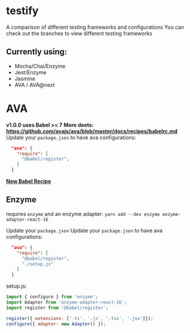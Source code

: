 # testify
A comparison of different testing frameworks and configurations
You can check out the branches to view different testing frameworks

## Currently using:
- Mocha/Chai/Enzyme
- Jest/Enzyme
- Jasmine
- AVA / AVA@next

# AVA
**v1.0.0 uses Babel >= 7**
**More deets: https://github.com/avajs/ava/blob/master/docs/recipes/babelrc.md**
Update your `package.json` to have ava configurations:
```json
  "ava": {
    "require": [
      "@babel/register",
    ]
  }
```
**[New Babel Recipe](https://github.com/avajs/ava/blob/master/docs/recipes/babel.md)**


## Enzyme
requires `enzyme` and an enzyme adapter:
`yarn add --dev enzyme enzyme-adapter-react-16`

Update your `package.json`
Update your `package.json` to have ava configurations:
```json
  "ava": {
    "require": [
      "@babel/register",
      "./setup.js"
    ]
  }
```

setup.js:
```js
import { configure } from 'enzyme';
import Adapter from 'enzyme-adapter-react-16';
import register from '@babel/register';

register({ extensions: ['.ts', '.js', '.tsx', '.jsx']});
configure({ adapter: new Adapter() });
```
